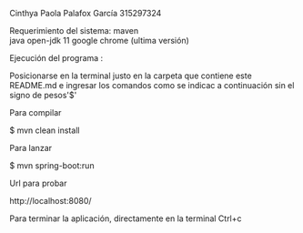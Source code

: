 
Cinthya Paola Palafox García 315297324

Requerimiento del sistema:
maven  
java open-jdk 11
google chrome (ultima versión)

Ejecución del programa :

Posicionarse en la terminal justo en la carpeta que contiene este README.md e ingresar los comandos como se indicac a continuación sin el signo de pesos'$'

Para compilar

$ mvn clean install


Para lanzar

$ mvn spring-boot:run


Url para probar

http://localhost:8080/


Para terminar la aplicación, directamente en la terminal
Ctrl+c
